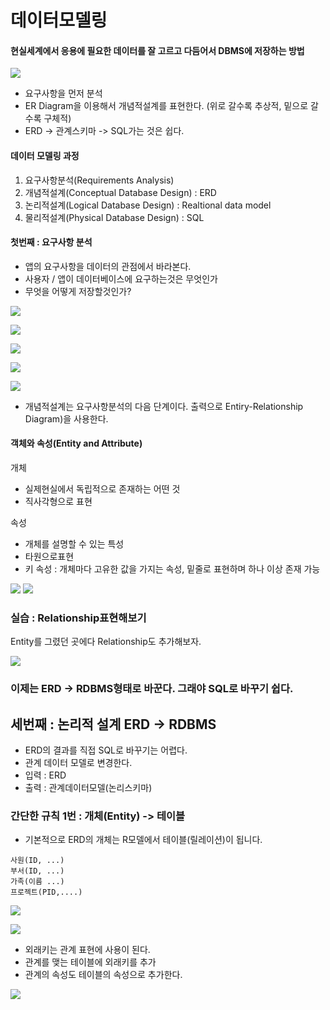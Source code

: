데이터모델링
===

#### 현실세계에서 응용에 필요한 데이터를 잘 고르고 다듬어서 DBMS에 저장하는 방법

![](https://github.com/jaeyeon93/jaeyeon93.github.io/blob/master/images/database/modeling/db-modeling-result.png?raw=true)

- 요구사항을 먼저 분석
- ER Diagram을 이용해서 개념적설계를 표현한다. (위로 갈수록 추상적, 밑으로 갈수록 구체적)
- ERD -> 관계스키마 -> SQL가는 것은 쉽다.

#### 데이터 모델링 과정
1. 요구사항분석(Requirements Analysis)
2. 개념적설계(Conceptual Database Design) : ERD
3. 논리적설계(Logical Database Design) : Realtional data model
4. 물리적설계(Physical Database Design) : SQL

#### 첫번째 : 요구사항 분석

- 앱의 요구사항을 데이터의 관점에서 바라본다.
- 사용자 / 앱이 데이터베이스에 요구하는것은 무엇인가
- 무엇을 어떻게 저장할것인가?

![](https://github.com/jaeyeon93/jaeyeon93.github.io/blob/master/images/database/modeling/db-requirements.png?raw=true)

![](https://github.com/jaeyeon93/jaeyeon93.github.io/blob/master/images/database/modeling/db-requirements2.png?raw=true)

![](https://github.com/jaeyeon93/jaeyeon93.github.io/blob/master/images/database/modeling/db-requirements3.png?raw=true)

![](https://github.com/jaeyeon93/jaeyeon93.github.io/blob/master/images/database/modeling/db-requirements4.png?raw=true)

![](https://github.com/jaeyeon93/jaeyeon93.github.io/blob/master/images/database/modeling/db-conceptual.png?raw=true)
- 개념적설계는 요구사항분석의 다음 단계이다. 출력으로 Entiry-Relationship Diagram)을 사용한다.

#### 객체와 속성(Entity and Attribute)

개체
- 실제현실에서 독립적으로 존재하는 어떤 것
- 직사각형으로 표현

속성
- 개체를 설명할 수 있는 특성
- 타원으로표현
- 키 속성 : 개체마다 고유한 값을 가지는 속성, 밑줄로 표현하며 하나 이상 존재 가능

![](https://github.com/jaeyeon93/jaeyeon93.github.io/blob/master/images/database/modeling/db-relationship.png?raw=true)
![](https://github.com/jaeyeon93/jaeyeon93.github.io/blob/master/images/database/modeling/db-weekEntity.png?raw=true)

### 실습 : Relationship표현해보기
Entity를 그렸던 곳에다 Relationship도 추가해보자.

![](https://github.com/jaeyeon93/jaeyeon93.github.io/blob/master/images/database/modeling/db-modeling-result.png?raw=true)

### 이제는 ERD -> RDBMS형태로 바꾼다. 그래야 SQL로 바꾸기 쉽다.

## 세번째 : 논리적 설계 ERD -> RDBMS
- ERD의 결과를 직접 SQL로 바꾸기는 어렵다.
- 관계 데이터 모델로 변경한다.
- 입력 : ERD
- 출력 : 관계데이터모델(논리스키마)

### 간단한 규칙 1번 : 개체(Entity) -> 테이블

- 기본적으로 ERD의 개체는 R모델에서 테이블(릴레이션)이 됩니다.

```
사원(ID, ...)
부서(ID, ...)
가족(이름 ...)
프로젝트(PID,....)
```

![](/Users/jaeyeonkim/Desktop/blog/images/database/modeling/db-oneToOne.png)

![](/Users/jaeyeonkim/Desktop/blog/images/database/modeling/db-foreignkey.png)
- 외래키는 관계 표현에 사용이 된다.
- 관계를 맺는 테이블에 외래키를 추가
- 관계의 속성도 테이블의 속성으로 추가한다.

![](/Users/jaeyeonkim/Desktop/blog/images/database/modeling/db-constraint.png)
